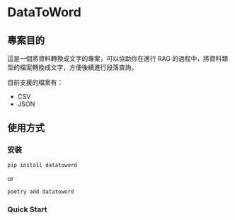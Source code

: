 # DataToWord

## 專案目的

這是一個將資料轉換成文字的專案，可以協助你在進行 RAG 的過程中，將資料類型的檔案轉換成文字，方便後續進行段落查詢。

目前支援的檔案有：

- CSV
- JSON

## 使用方式

### 安裝

```bash
pip install datatoword
```
or

```bash
poetry add datatoword
```

### Quick Start

```python
```
